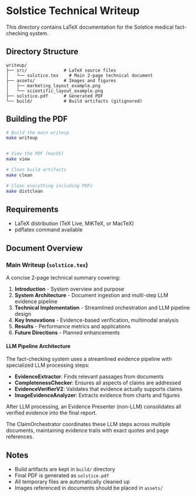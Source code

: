 # Solstice Technical Writeup

This directory contains LaTeX documentation for the Solstice medical fact-checking system.

## Directory Structure

```
writeup/
├── src/              # LaTeX source files
│   └── solstice.tex    # Main 2-page technical document
├── assets/           # Images and figures
│   ├── marketing_layout_example.png
│   └── scientific_layout_example.png
├── solstice.pdf      # Generated PDF
└── build/            # Build artifacts (gitignored)
```

## Building the PDF

```bash
# Build the main writeup
make writeup


# View the PDF (macOS)
make view

# Clean build artifacts
make clean

# Clean everything including PDFs
make distclean
```

## Requirements

- LaTeX distribution (TeX Live, MiKTeX, or MacTeX)
- pdflatex command available

## Document Overview

### Main Writeup (`solstice.tex`)
A concise 2-page technical summary covering:
1. **Introduction** - System overview and purpose
2. **System Architecture** - Document ingestion and multi-step LLM evidence pipeline
3. **Technical Implementation** - Streamlined orchestration and LLM pipeline design
4. **Key Innovations** - Evidence-based verification, multimodal analysis
5. **Results** - Performance metrics and applications
6. **Future Directions** - Planned enhancements

#### LLM Pipeline Architecture
The fact-checking system uses a streamlined evidence pipeline with specialized LLM processing steps:
- **EvidenceExtractor**: Finds relevant passages from documents
- **CompletenessChecker**: Ensures all aspects of claims are addressed
- **EvidenceVerifierV2**: Validates that evidence actually supports claims
- **ImageEvidenceAnalyzer**: Extracts evidence from charts and figures

After LLM processing, an Evidence Presenter (non-LLM) consolidates all verified evidence into the final report.

The ClaimOrchestrator coordinates these LLM steps across multiple documents, maintaining evidence trails with exact quotes and page references.


## Notes

- Build artifacts are kept in `build/` directory
- Final PDF is generated as `solstice.pdf`
- All temporary files are automatically cleaned up
- Images referenced in documents should be placed in `assets/`